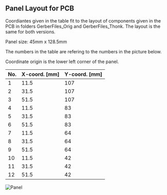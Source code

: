 ## Panel Layout for PCB
Coordiantes given in the table fit to the layout of components given in the PCB in folders GerberFiles_Orig and GerberFiles_Thonk.
The layout is the same for both versions.

Panel size: 45mm x 128.5mm

The numbers in the table are refering to the numbers in the picture below.

Coordinate origin is the lower left corner of the panel.

| No. | X-coord. [mm] | Y-coord. [mm] |
| --- | --- | --- |
| 1 | 11.5 | 107 |
| 2 | 31.5 | 107 |
| 3 | 51.5 | 107 |
| 4 | 11.5 | 83 |
| 5 | 31.5 | 83 |
| 6 | 51.5 | 83 |
| 7 | 11.5 | 64 |
| 8 | 31.5 | 64 |
| 9 | 51.5 | 64 |
| 10 | 11.5 | 42 |
| 11 | 31.5 | 42 |
| 12 | 51.5 | 42 |

![Panel](https://user-images.githubusercontent.com/97026614/192447444-36dd9884-e5b4-4058-9a8a-fcd1cf7b82f7.png)
